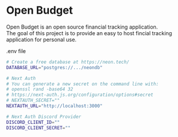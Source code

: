 # Open Budget

Open Budget is an open source financial tracking application.
<br>
The goal of this project is to provide an easy to host fincial tracking application for personal use.


.env file
```bash
# Create a free database at https://neon.tech/
DATABASE_URL="postgres://.../neondb"

# Next Auth
# You can generate a new secret on the command line with:
# openssl rand -base64 32
# https://next-auth.js.org/configuration/options#secret
# NEXTAUTH_SECRET=""
NEXTAUTH_URL="http://localhost:3000"

# Next Auth Discord Provider
DISCORD_CLIENT_ID=""
DISCORD_CLIENT_SECRET=""
```